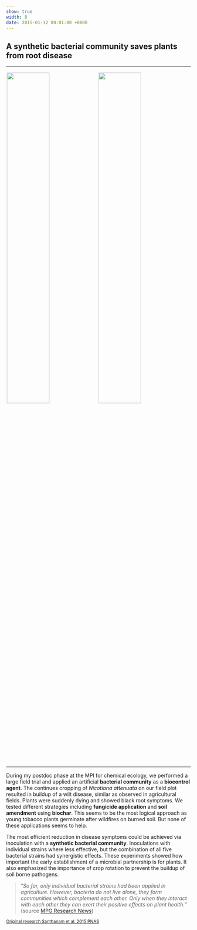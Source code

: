 ```yaml
---
show: true
width: 8
date: 2015-01-12 00:01:00 +0800
---
```

<div class="p-4">
    <h2>A synthetic bacterial community saves plants from root disease</h2>
    <hr />
<img data-src="{{ 'assets/images/photos/IMG_6676m.jpg' | relative_url }}" class="lazy rounded" style="width: 48%; height: auto;margin: 2px;" src="{{ '/assets/images/empty_300x200.png' | relative_url }}">
 <img data-src="{{ 'assets/images/photos/IMG_6443m.jpg' | relative_url }}" class="lazy rounded" style="width: 48%; height: auto;margin: 2px;" src="{{ '/assets/images/empty_300x200.png' | relative_url }}">
  <hr />   
<p>
     During my postdoc phase at the MPI for chemical ecology, we performed a large field trial and applied an artificial <b>bacterial community</b> as a <b>biocontrol agent</b>. The continues cropping of <i>Nicotiana attenuata</i> on our field plot resulted in buildup of a wilt disease, similar as observed in agricultural fields. Plants were suddenly dying and showed black root symptoms. We tested different strategies including <b>fungicide application</b> and <b>soil amendment</b> using <b>biochar</b>. This seems to be the most logical approach as young tobacco plants germinate after wildfires on burned soil. But none of these applications seems to help. </p>
        <p>
     The most efficient reduction in disease symptoms could be achieved via inoculation with a <b>synthetic bacterial community</b>. Inoculations with individual strains where less effective, but the combination of all five bacterial strains had synergistic effects. These experiments showed how important the early establishment of a microbial partnership is for plants. It also emphasized the importance of crop rotation to prevent the buildup of soil borne pathogens.
</p>
<blockquote cite="https://www.mpg.de/9373626/bacteria-tabacco-root-disease">
<q><i>So far, only individual bacterial strains had been applied in agriculture. However, bacteria do not live alone, they form communities which complement each other. Only when they interact with each other they can exert their positive effects on plant health.</i></q> (source <a href="https://www.mpg.de/9373626/bacteria-tabacco-root-disease">MPG Research News</a>)</blockquote>
 <p><small><a href="https://www.pnas.org/doi/full/10.1073/pnas.1505765112">Original research Santhanam et al. 2015 PNAS</a></small></p>
 <div style="display: flex; gap: 10px; align-items: center;">
    <span class="__dimensions_badge_embed__" 
          data-doi="10.1073/pnas.1505765112" 
          data-style="small_rectangle">
    </span>
    <div class='altmetric-embed' 
         data-badge-popover='right' 
         data-doi='10.1073/pnas.1505765112'>
    </div>
    <a href="https://plu.mx/plum/a/?doi=10.1073/pnas.1505765112" 
       class="plumx-plum-print-popup" 
       data-popup="right" 
       data-theme="liberty" 
       data-badge="true" 
       data-size="medium">
    </a>
</div>

</div>

